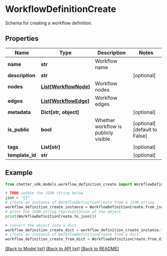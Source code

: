 # WorkflowDefinitionCreate

Schema for creating a workflow definition.

## Properties

Name | Type | Description | Notes
------------ | ------------- | ------------- | -------------
**name** | **str** | Workflow name | 
**description** | **str** |  | [optional] 
**nodes** | [**List[WorkflowNode]**](WorkflowNode.md) | Workflow nodes | 
**edges** | [**List[WorkflowEdge]**](WorkflowEdge.md) | Workflow edges | 
**metadata** | **Dict[str, object]** |  | [optional] 
**is_public** | **bool** | Whether workflow is publicly visible | [optional] [default to False]
**tags** | **List[str]** |  | [optional] 
**template_id** | **str** |  | [optional] 

## Example

```python
from chatter_sdk.models.workflow_definition_create import WorkflowDefinitionCreate

# TODO update the JSON string below
json = "{}"
# create an instance of WorkflowDefinitionCreate from a JSON string
workflow_definition_create_instance = WorkflowDefinitionCreate.from_json(json)
# print the JSON string representation of the object
print(WorkflowDefinitionCreate.to_json())

# convert the object into a dict
workflow_definition_create_dict = workflow_definition_create_instance.to_dict()
# create an instance of WorkflowDefinitionCreate from a dict
workflow_definition_create_from_dict = WorkflowDefinitionCreate.from_dict(workflow_definition_create_dict)
```
[[Back to Model list]](../README.md#documentation-for-models) [[Back to API list]](../README.md#documentation-for-api-endpoints) [[Back to README]](../README.md)


